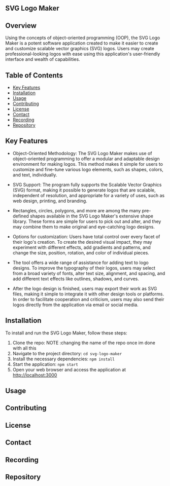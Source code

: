 ## **SVG Logo Maker**

## Overview <br>
Using the concepts of object-oriented programming (OOP), the SVG Logo Maker is a potent software application created to make it easier to create and customize scalable vector graphics (SVG) logos. Users may create professional-looking logos with ease using this application's user-friendly interface and wealth of capabilities.

## Table of Contents

- [Key Features](#key-features)
- [Installation](#installation)
- [Usage](#usage)
- [Contributing](#contributing)
- [License](#license)
- [Contact](#contact)
- [Recording](#Recording)
- [Repository](Repository)


## Key Features <a name="key-features"></a>

- Object-Oriented Methodology: The SVG Logo Maker makes use of object-oriented programming to offer a modular and adaptable design environment for making logos. This method makes it simple for users to customize and fine-tune various logo elements, such as shapes, colors, and text, individually.

-  SVG Support: The program fully supports the Scalable Vector Graphics (SVG) format, making it possible to generate logos that are scalable, independent of resolution, and appropriate for a variety of uses, such as web design, printing, and branding.

- Rectangles, circles, polygons, and more are among the many pre-defined shapes available in the SVG Logo Maker's extensive shape library. These forms are simple for users to pick out and alter, and they may combine them to make original and eye-catching logo designs.

- Options for customization: Users have total control over every facet of their logo's creation. To create the desired visual impact, they may experiment with different effects, add gradients and patterns, and change the size, position, rotation, and color of individual pieces.

- The tool offers a wide range of assistance for adding text to logo designs. To improve the typography of their logos, users may select from a broad variety of fonts, alter text size, alignment, and spacing, and add different text effects like outlines, shadows, and curves.

 - After the logo design is finished, users may export their work as SVG files, making it simple to integrate it with other design tools or platforms. In order to facilitate cooperation and criticism, users may also send their logos directly from the application via email or social media.

## Installation <a name="installation"></a>
 
 To install and run the SVG Logo Maker, follow these steps: <br>

 1. Clone the repo: NOTE   :changing the name of the repo once im done with all this
 2. Navigate to the project directory: `cd svg-logo-maker`
 3. Install the necessary dependencies: `npm install`
 4. Start the application: `npm start`
 5. Open your web browser and access the application at [http://localhost:3000](http://localhost:3000)

 
## Usage <a name="usage"></a>
## Contributing <a name="contributing"></a>
## License <a name="license"></a>
## Contact <a name="contact"></a>
## Recording <a name="Recording"></a>
## Repository <a name="Repository"></a>

